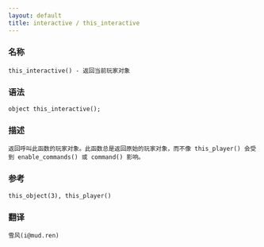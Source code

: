 ```yaml
---
layout: default
title: interactive / this_interactive
---
```


### 名称

    this_interactive() - 返回当前玩家对象

### 语法

    object this_interactive();

### 描述

    返回呼叫此函数的玩家对象。此函数总是返回原始的玩家对象，而不像 this_player() 会受到 enable_commands() 或 command() 影响。

### 参考

    this_object(3), this_player()

### 翻译

    雪风(i@mud.ren)
